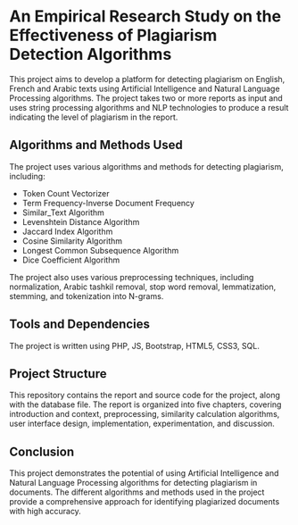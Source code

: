 # An Empirical Research Study on the Effectiveness of Plagiarism Detection Algorithms

This project aims to develop a platform for detecting plagiarism on English, French and Arabic texts using Artificial Intelligence and Natural Language Processing algorithms. The project takes two or more reports as input and uses string processing algorithms and NLP technologies to produce a result indicating the level of plagiarism in the report. 



## Algorithms and Methods Used

The project uses various algorithms and methods for detecting plagiarism, including:

- Token Count Vectorizer
- Term Frequency-Inverse Document Frequency
- Similar_Text Algorithm
- Levenshtein Distance Algorithm
- Jaccard Index Algorithm
- Cosine Similarity Algorithm
- Longest Common Subsequence Algorithm
- Dice Coefficient Algorithm

The project also uses various preprocessing techniques, including normalization, Arabic tashkil removal, stop word removal, lemmatization, stemming, and tokenization into N-grams.

## Tools and Dependencies

The project is written using PHP, JS, Bootstrap, HTML5, CSS3, SQL.

## Project Structure

This repository contains the report and source code for the project, along with the database file. The report is organized into five chapters, covering introduction and context, preprocessing, similarity calculation algorithms, user interface design, implementation, experimentation, and discussion.

## Conclusion

This project demonstrates the potential of using Artificial Intelligence and Natural Language Processing algorithms for detecting plagiarism in documents. The different algorithms and methods used in the project provide a comprehensive approach for identifying plagiarized documents with high accuracy.
